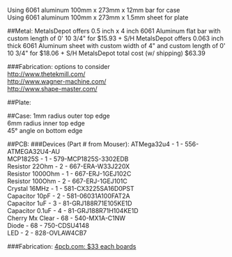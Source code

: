 Using 6061 aluminum 100mm x 273mm x 12mm bar for case  
Using 6061 aluminum 100mm x 273mm x 1.5mm sheet for plate

##Metal:
MetalsDepot offers 0.5 inch x 4 inch 6061 Aluminum flat bar with custom length of 0' 10 3/4" for $15.93 + S/H
MetalsDepot offers 0.063 inch thick 6061 Aluminum sheet with custom width of 4" and custom length of 0' 10 3/4" for $18.06 + S/H
MetalsDepot total cost (w/ shipping) $63.39

###Fabrication:
options to consider  
http://www.thetekmill.com/  
http://www.wagner-machine.com/  
http://www.shape-master.com/  

##Plate:

##Case:
1mm radius outer top edge  
6mm radius inner top edge  
45° angle on bottom edge  

##PCB:
###Devices (Part # from Mouser):
ATMega32u4 - 1 - 556-ATMEGA32U4-AU  
MCP1825S - 1 - 579-MCP1825S-3302EDB  
Resistor 22Ohm - 2 - 667-ERA-W33J220X  
Resistor 1000Ohm - 1 - 667-ERJ-1GEJ102C  
Resistor 100Ohm - 2 - 667-ERJ-1GEJ101C  
Crystal 16MHz - 1 - 581-CX3225SA16D0PST  
Capacitor 10pF - 2 - 581-06031A100FAT2A  
Capacitor 1uF - 3 - 81-GRJ188R71E105KE1D  
Capacitor 0.1uF - 4 - 81-GRJ188R71H104KE1D  
Cherry Mx Clear - 68 - 540-MX1A-C1NW  
Diode - 68 - 750-CDSU4148  
LED - 2 - 828-OVLAW4CB7  

###Fabrication:
[4pcb.com: $33 each boards](www.4pcb.com)
